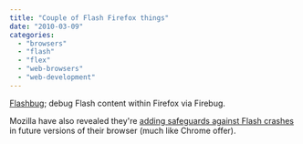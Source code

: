 ```yaml
---
title: "Couple of Flash Firefox things"
date: "2010-03-09"
categories: 
  - "browsers"
  - "flash"
  - "flex"
  - "web-browsers"
  - "web-development"
---
```


[Flashbug](http://blog.coursevector.com/flashbug/); debug Flash content within Firefox via Firebug.

Mozilla have also revealed they're [adding safeguards against Flash crashes](http://arstechnica.com/open-source/news/2010/03/mozilla-previews-new-feature-to-guard-against-flash-crashes.ars?utm_source=rss&utm_medium=rss&utm_campaign=rss) in future versions of their browser (much like Chrome offer).

